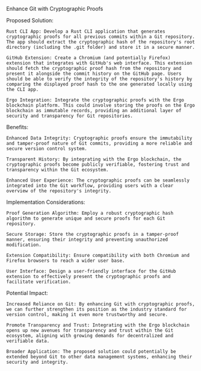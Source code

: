 Enhance Git with Cryptographic Proofs

Proposed Solution:

    Rust CLI App: Develop a Rust CLI application that generates cryptographic proofs for all previous commits within a Git repository. The app should extract the cryptographic hash of the repository's root directory (including the .git folder) and store it in a secure manner.

    GitHub Extension: Create a Chromium (and potentially Firefox) extension that integrates with GitHub's web interface. This extension should fetch the cryptographic proof hash from the repository and present it alongside the commit history on the GitHub page. Users should be able to verify the integrity of the repository's history by comparing the displayed proof hash to the one generated locally using the CLI app.

    Ergo Integration: Integrate the cryptographic proofs with the Ergo blockchain platform. This could involve storing the proofs on the Ergo blockchain as immutable records, providing an additional layer of security and transparency for Git repositories.

Benefits:

    Enhanced Data Integrity: Cryptographic proofs ensure the immutability and tamper-proof nature of Git commits, providing a more reliable and secure version control system.

    Transparent History: By integrating with the Ergo blockchain, the cryptographic proofs become publicly verifiable, fostering trust and transparency within the Git ecosystem.

    Enhanced User Experience: The cryptographic proofs can be seamlessly integrated into the Git workflow, providing users with a clear overview of the repository's integrity.

Implementation Considerations:

    Proof Generation Algorithm: Employ a robust cryptographic hash algorithm to generate unique and secure proofs for each Git repository.

    Secure Storage: Store the cryptographic proofs in a tamper-proof manner, ensuring their integrity and preventing unauthorized modification.

    Extension Compatibility: Ensure compatibility with both Chromium and Firefox browsers to reach a wider user base.

    User Interface: Design a user-friendly interface for the GitHub extension to effectively present the cryptographic proofs and facilitate verification.

Potential Impact:

    Increased Reliance on Git: By enhancing Git with cryptographic proofs, we can further strengthen its position as the industry standard for version control, making it even more trustworthy and secure.

    Promote Transparency and Trust: Integrating with the Ergo blockchain opens up new avenues for transparency and trust within the Git ecosystem, aligning with growing demands for decentralized and verifiable data.

    Broader Application: The proposed solution could potentially be extended beyond Git to other data management systems, enhancing their security and integrity.
